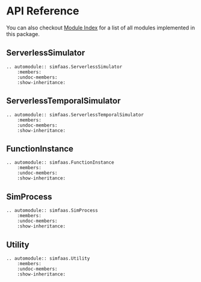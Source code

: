 # API Reference

You can also checkout [Module Index][] for a list of all modules implemented in this package.

[Module Index]: <py-modindex>
 
## ServerlessSimulator

```eval_rst
.. automodule:: simfaas.ServerlessSimulator
    :members:
    :undoc-members:
    :show-inheritance:
```

## ServerlessTemporalSimulator

```eval_rst
.. automodule:: simfaas.ServerlessTemporalSimulator
    :members:
    :undoc-members:
    :show-inheritance:
```

## FunctionInstance

```eval_rst
.. automodule:: simfaas.FunctionInstance
    :members:
    :undoc-members:
    :show-inheritance:
```

## SimProcess

```eval_rst
.. automodule:: simfaas.SimProcess
    :members:
    :undoc-members:
    :show-inheritance:
```

## Utility

```eval_rst
.. automodule:: simfaas.Utility
    :members:
    :undoc-members:
    :show-inheritance:
``` 
